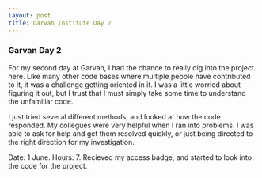 ```yaml
---
layout: post
title: Garvan Institute Day 2
---
```


### Garvan Day 2

For my second day at Garvan, I had the chance to really dig into the project here. Like many other code bases where multiple people have contributed to it, it was a challenge getting oriented in it. I was a little worried about figuring it out, but I trust that I must simply take some time to understand the unfamiliar code.

I just tried several different methods, and looked at how the code responded. My collegues were very helpful when I ran into problems. I was able to ask for help and get them resolved quickly, or just being directed to the right direction for my investigation.

Date: 1 June. Hours: 7. Recieved my access badge, and started to look into the code for the project.

